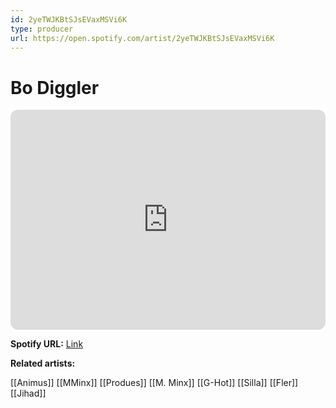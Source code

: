 ```yaml
---
id: 2yeTWJKBtSJsEVaxMSVi6K
type: producer
url: https://open.spotify.com/artist/2yeTWJKBtSJsEVaxMSVi6K
---
```

# Bo Diggler

<iframe style="border-radius:12px" src="https://open.spotify.com/embed/artist/2yeTWJKBtSJsEVaxMSVi6K" width="100%" height="352" frameBorder="0" allowfullscreen="" allow="autoplay; clipboard-write; encrypted-media; fullscreen; picture-in-picture" loading="lazy"></iframe>

**Spotify URL:** [Link](https://open.spotify.com/artist/2yeTWJKBtSJsEVaxMSVi6K)

**Related artists:**

[[Animus]]
[[MMinx]]
[[Produes]]
[[M. Minx]]
[[G-Hot]]
[[Silla]]
[[Fler]]
[[Jihad]]
